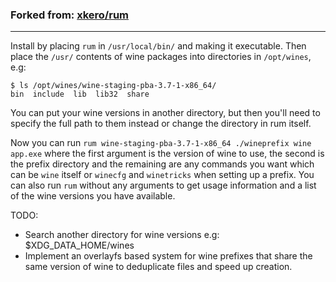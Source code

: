 ### Forked from: [xkero/rum](https://gitlab.com/xkero/rum)
---
Install by placing `rum` in `/usr/local/bin/` and making it executable.
Then place the `/usr/` contents of wine packages into directories in `/opt/wines`, e.g:

    $ ls /opt/wines/wine-staging-pba-3.7-1-x86_64/
    bin  include  lib  lib32  share

You can put your wine versions in another directory, but then you'll need to specify the full path to them instead or change the directory in rum itself.

Now you can run `rum wine-staging-pba-3.7-1-x86_64 ./wineprefix wine app.exe` where the first argument is the version of wine to use, the second is the prefix directory and the remaining are any commands you want which can be `wine` itself or `winecfg` and `winetricks` when setting up a prefix.
You can also run `rum` without any arguments to get usage information and a list of the wine versions you have available.

TODO:
* Search another directory for wine versions e.g: $XDG_DATA_HOME/wines
* Implement an overlayfs based system for wine prefixes that share the same version of wine to deduplicate files and speed up creation.
    

